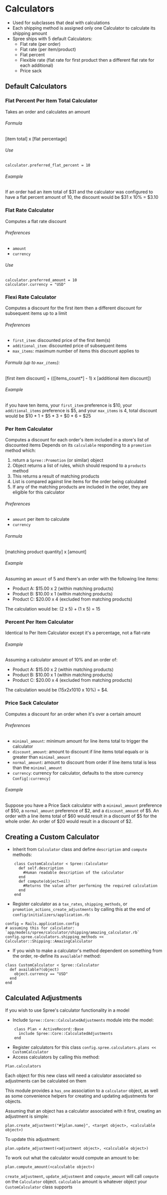 # Calculators
* Used for subclasses that deal with calculations
* Each shipping method is assigned only one Calculator to calculate its shipping amount
* Spree ships with 5 default Calculators:
    * Flat rate (per order)
    * Flat rate (per item/product)
    * Flat percent
    * Flexible rate (flat rate for first product then a different flat rate for each additional)
    * Price sack

## Default Calculators
### Flat Percent Per Item Total Calculator
Takes an order and calculates an amount

###### *Formula*
[item total] x [flat percentage]

###### *Use*
```
calculator.preferred_flat_percent = 10
```

###### *Example*
If an order had an item total of $31 and the calculator was configured to have a flat percent
amount of 10, the discount would be $31 x 10% = $3.10

### Flat Rate Calculator
Computes a flat rate discount

###### *Preferences*
* `amount`
* `currency`

###### *Use*
```
calculator.preferred_amount = 10
calculator.currency = "USD"
```

### Flexi Rate Calculator
Computes a discount for the first item then a different discount for subsequent items up to a limit

###### *Preferences*
* `first_item`: discounted price of the first item(s)
* `additional_item`: discounted price of subsequent items
* `max_items`: maximum number of items this discount applies to

###### *Formula (up to `max_items`):*
[first item discount] + (([items_count*] - 1) x [additional item discount])

###### *Example*
if you have ten items, your `first_item` preference is $10, your `additional_items` preference
is $5, and your `max_items` is 4, total discount would be $10 * 1 + $5 * 3 + $0 * 6 = $25

### Per Item Calculator
Computes a discount for each order's item included in a store's list of discounted items
Depends on its `calculable` responding to a `promotion` method which:

1. return a `Spree::Promotion` (or similar) object
2. Object returns a list of rules, which should respond to a `products` method
3. This returns a result of matching products
4. List is compared against line items for the order being calculated
5. If any of the matching products are included in the order, they are eligible for this calculator

###### *Preferences*
* `amount` per item to calculate
* `currency`

###### *Formula*
[matching product quantity] x [amount]

###### *Example*
Assuming an `amount` of 5 and there's an order with the following line items:
- Product A: $15.00 x 2 (within matching products)
- Product B: $10.00 x 1 (within matching products)
- Product C: $20.00 x 4 (excluded from matching products)

The calculation would be: (2 x 5) + (1 x 5) = 15

### Percent Per Item Calculator
Identical to Per Item Calculator except it's a percentage, not a flat-rate

###### *Example*
Assuming a calculator amount of 10% and an order of:
- Product A: $15.00 x 2 (within matching products)
- Product B: $10.00 x 1 (within matching products)
- Product C: $20.00 x 4 (excluded from matching products)

The calculation would be ($15 x 2 x 10%) + ($10 x 10%) = $4.

### Price Sack Calculator
Computes a discount for an order when it's over a certain amount

###### *Preferences*
* `minimal_amount`: minimum amount for line items total to trigger the calculator
* `discount_amount`: amount to discount if line items total equals or is greater than `minimal_amount`
* `normal_amount`: amount to discount from order if line items total is less than the `minimal_amount`
* `currency`: currency for calculator, defaults to the store currency `Config[:currency]`

###### *Example*
Suppose you have a Price Sack calculator with a `minimal_amount` preference of $50, a
`normal_amount` preference of $2, and a `discount_amount` of $5.
An order with a line items total of $60 would result in a discount of $5 for the whole order.
An order of $20 would result in a discount of $2.

## Creating a Custom Calculator
* Inherit from `Calculator` class and define `description` and `compute` methods:
```
    class CustomCalculator < Spree::Calculator
      def self.description
        #Human readable description of the calculator
      end
      def compute(object=nil)
        #Returns the value after performing the required calculation
      end
    end
```
* Register calculator as a `tax_rates`, `shipping_methods`, or 
`promotion_actions_create_adjustments` by calling this at the end of 
`config/initializers/application.rb`:
```
config = Rails.application.config
# assuming this for calculator: `app/models/spree/calculator/shipping/amazing_calculator.rb`
config.spree.calculators.shipping_methods << Calculator::Shipping::AmazingCalculator
```
* If you wish to make a calculator's method dependent on something from the order, re-define
its `available?` method:
```
class CustomCalculator < Spree::Calculator
  def available?(object)
    object.currency == "USD"
  end
end
```

## Calculated Adjustments
If you wish to use Spree's calculator functionality in a model
* Include `Spree::Core::CalculatedAdjustments` module into the model:
```
    class Plan < ActiveRecord::Base
      include Spree::Core::CalculatedAdjustments
    end
```
* Register calculators for this class  `config.spree.calculators.plans << CustomCalculator`
* Access  calculators by calling this method:
```
Plan.calculators
```

Each object for this new class will need a calculator associated so adjustments can be 
calculated on them

This module provides a `has_one` association to a `calculator` object, as well as some convenience helpers for creating and updating adjustments for objects.

Assuming that an object has a calculator associated with it first, creating an adjustment is simple:
```
plan.create_adjustment("#{plan.name}", <target object>, <calculable object>)
```
To update this adjustment:
```
plan.update_adjustment(<adjustment object>, <calculable object>)
```
To work out what the calculator would compute an amount to be:
```
plan.compute_amount(<calculable object>)
```
`create_adjustment`, `update_adjustment` and `compute_amount` will call `compute` on the
`Calculator` object. `calculable` amount is whatever object your `CustomCalculator` class supports
